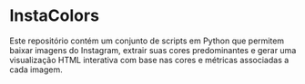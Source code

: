 # InstaColors
Este repositório contém um conjunto de scripts em Python que permitem baixar imagens do Instagram, extrair suas cores predominantes e gerar uma visualização HTML interativa com base nas cores e métricas associadas a cada imagem.
